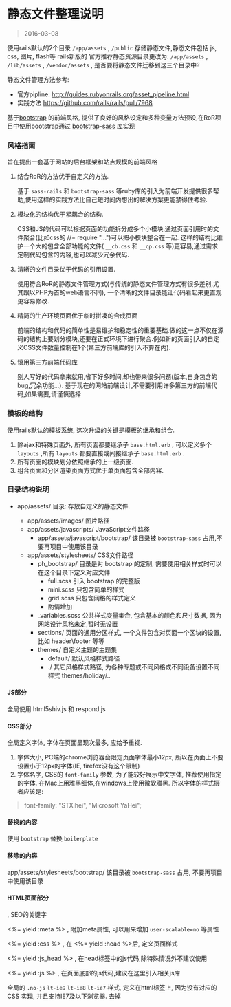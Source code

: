 # 静态文件整理说明
> 2016-03-08

使用rails默认的2个目录 ``/app/assets`` , ``/public`` 存储静态文件,静态文件包括 js, css, 图片, flash等
rails新版的 官方推荐静态资源目录更改为: ``/app/assets`` , ``/lib/assets`` , ``/vendor/assets`` , 是否要将静态文件迁移到这三个目录中?

静态文件管理方法参考:
* 官方pipline: http://guides.rubyonrails.org/asset_pipeline.html
* 实践方法 https://github.com/rails/rails/pull/7968

基于[bootstrap](http://getbootstrap.com/) 的前端风格, 提供了良好的风格设定和多种变量方法预设,在RoR项目中使用bootstrap通过 [bootstrap-sass](https://github.com/twbs/bootstrap-sass) 库实现

### 风格指南

旨在提出一套基于网站的后台框架和站点规模的前端风格

1. 结合RoR的方法优于自定义的方法.

    基于 ``sass-rails`` 和 ``bootstrap-sass`` 等ruby库的引入为前端开发提供很多帮助,使用这样的实践方法比自己短时间内想出的解决方案更能禁得住考验.

2. 模块化的结构优于紧耦合的结构.

    CSS和JS的代码可以根据页面的功能拆分成多个小模块,通过页面引用时的文件聚合(比如css的 //= require "...")可以把小模块整合在一起. 这样的结构比维护一个大的包含全部功能的文件( `__cb.css` 和 `__cp.css` 等)更容易,通过需求定制代码包含的内容,也可以减少冗余代码.

3. 清晰的文件目录优于代码的引用设置.

    使用符合RoR的静态文件管理方式(与传统的静态文件管理方式有很多差别,尤其跟以PHP为首的web语言不同), 一个清晰的文件目录能让代码看起来更直观更容易修改.

4. 精简的生产环境页面优于临时拼凑的合成页面

    前端的结构和代码的简单性是易维护和稳定性的重要基础.做的这一点不仅在源码的结构上要划分模块,还要在正式环境下进行聚合.例如新的页面引入的自定义CSS文件数量控制在1个(第三方前端库的引入不算在内).

5. 慎用第三方前端代码库

    别人写好的代码拿来就用,省下好多时间,却也带来很多问题(版本,自身包含的bug,冗余功能...). 基于现在的网站前端设计,不需要引用许多第三方的前端代码,如果需要,请谨慎选择


### 模板的结构

使用rails默认的模板系统, 这次升级的关键是模板的继承和组合.

1. 除ajax和特殊页面外, 所有页面都要继承子 ``base.html.erb`` , 可以定义多个 ``layouts`` ,所有 ``layouts`` 都要直接或间接继承子 ``base.html.erb`` .
2. 所有页面的模块划分依照继承的上一级页面.
3. 组合页面和分区渲染页面方式优于单页面包含全部内容.

### 目录结构说明

* app/assets/ 目录: 存放自定义的静态文件.

    * app/assets/images/ 图片路径
    * app/assets/javascripts/ JavaScript文件路径
        * app/assets/javascript/bootstrap/ 该目录被 ``bootstrap-sass`` 占用,不要再项目中使用该目录
    * app/assets/stylesheets/ CSS文件路径
        * ph_bootstrap/ 目录是对 bootstrap 的定制, 需要使用相关样式时可以在这个目录下定义对应文件
            * full.scss 引入 bootstrap 的完整版
            * mini.scss 只包含简单的样式
            * grid.scss 只包含网格的样式定义
            * 酌情增加
        * _variables.scss 公共样式变量集合, 包含基本的颜色和尺寸数据, 因为网站设计风格未定,暂时无设置
        * sections/ 页面的通用分区样式, 一个文件包含对页面一个区块的设置,比如 header\footer 等等
        * themes/ 自定义主题的主题集
            * default/ 默认风格样式路径
            * ./ 其它风格样式路径, 为各种专题或不同风格或不同设备设置不同样式 themes/holiday/..

#### JS部分

全局使用 html5shiv.js 和 respond.js

#### CSS部分

全局定义字体, 字体在页面呈现次最多, 应给予重视.

1. 字体大小, PC端的chrome浏览器会限定页面字体最小12px, 所以在页面上不要设置小于12px的字体(IE, firefox没有这个限制)
2. 字体名字, CSS的 ``font-family`` 参数, 为了能较好展示中文字体, 推荐使用指定的字体. 在Mac上用雅黑细体,在windows上使用微软雅黑. 所以字体的样式摄者应该是:

> font-family: "STXihei", "Microsoft YaHei";

#### 替换的内容
使用 ``bootstrap`` 替换 ``boilerplate``

#### 移除的内容

app/assets/stylesheets/bootstrap/ 该目录被 ``bootstrap-sass`` 占用, 不要再项目中使用该目录

#### HTML页面部分

<meta name="keywords" content="<%= yield :keywords %>"> , SEO的关键字

<%= yield :meta %> , 附加meta属性, 可以用来增加 `user-scalable=no` 等属性

<%= yield :css %> , 在 <%= yield :head %>后, 定义页面样式

<%= yield :js_head %> , 在head标签中的js代码,除特殊情况外不建议使用

<%= yield :js %> , 在页面底部的js代码,建议在这里引入相关js库

全局的 `.no-js` `lt-ie9` `lt-ie8` `lt-ie7` 样式, 定义在html标签上, 因为没有对应的 CSS 实现, 并且支持IE7及以下浏览器. 去掉